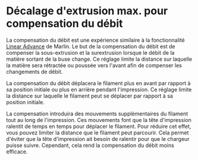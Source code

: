 Décalage d'extrusion max. pour compensation du débit
====
La compensation du débit est une expérience similaire à la fonctionnalité [Linear Advance](http://marlinfw.org/docs/features/lin_advance.html) de Marlin. Le but de la compensation du débit est de compenser la sous-extrusion et la surextrusion lorsque le débit de la matière sortant de la buse change. Ce réglage limite la distance sur laquelle la matière sera rétractée ou poussée vers l'avant afin de compenser les changements de débit.

La compensation du débit déplacera le filament plus en avant par rapport à sa position initiale ou plus en arrière pendant l'impression. Ce réglage limite la distance sur laquelle le filament peut se déplacer par rapport à sa position initiale.

La compensation introduira des mouvements supplémentaires du filament tout au long de l'impression. Ces mouvements font que la tête d'impression ralentit de temps en temps pour déplacer le filament. Pour réduire cet effet, vous pouvez limiter la distance que le filament peut parcourir. Cela permet d'éviter que la tête d'impression ait besoin de ralentir pour que le chargeur puisse suivre. Cependant, cela rend la compensation du débit moins efficace.
